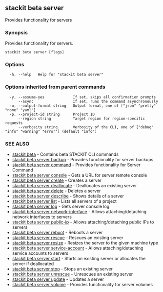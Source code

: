## stackit beta server

Provides functionality for servers

### Synopsis

Provides functionality for servers.

```
stackit beta server [flags]
```

### Options

```
  -h, --help   Help for "stackit beta server"
```

### Options inherited from parent commands

```
  -y, --assume-yes             If set, skips all confirmation prompts
      --async                  If set, runs the command asynchronously
  -o, --output-format string   Output format, one of ["json" "pretty" "none" "yaml"]
  -p, --project-id string      Project ID
      --region string          Target region for region-specific requests
      --verbosity string       Verbosity of the CLI, one of ["debug" "info" "warning" "error"] (default "info")
```

### SEE ALSO

* [stackit beta](./stackit_beta.md)	 - Contains beta STACKIT CLI commands
* [stackit beta server backup](./stackit_beta_server_backup.md)	 - Provides functionality for server backups
* [stackit beta server command](./stackit_beta_server_command.md)	 - Provides functionality for Server Command
* [stackit beta server console](./stackit_beta_server_console.md)	 - Gets a URL for server remote console
* [stackit beta server create](./stackit_beta_server_create.md)	 - Creates a server
* [stackit beta server deallocate](./stackit_beta_server_deallocate.md)	 - Deallocates an existing server
* [stackit beta server delete](./stackit_beta_server_delete.md)	 - Deletes a server
* [stackit beta server describe](./stackit_beta_server_describe.md)	 - Shows details of a server
* [stackit beta server list](./stackit_beta_server_list.md)	 - Lists all servers of a project
* [stackit beta server log](./stackit_beta_server_log.md)	 - Gets server console log
* [stackit beta server network-interface](./stackit_beta_server_network-interface.md)	 - Allows attaching/detaching network interfaces to servers
* [stackit beta server public-ip](./stackit_beta_server_public-ip.md)	 - Allows attaching/detaching public IPs to servers
* [stackit beta server reboot](./stackit_beta_server_reboot.md)	 - Reboots a server
* [stackit beta server rescue](./stackit_beta_server_rescue.md)	 - Rescues an existing server
* [stackit beta server resize](./stackit_beta_server_resize.md)	 - Resizes the server to the given machine type
* [stackit beta server service-account](./stackit_beta_server_service-account.md)	 - Allows attaching/detaching service accounts to servers
* [stackit beta server start](./stackit_beta_server_start.md)	 - Starts an existing server or allocates the server if deallocated
* [stackit beta server stop](./stackit_beta_server_stop.md)	 - Stops an existing server
* [stackit beta server unrescue](./stackit_beta_server_unrescue.md)	 - Unrescues an existing server
* [stackit beta server update](./stackit_beta_server_update.md)	 - Updates a server
* [stackit beta server volume](./stackit_beta_server_volume.md)	 - Provides functionality for server volumes

